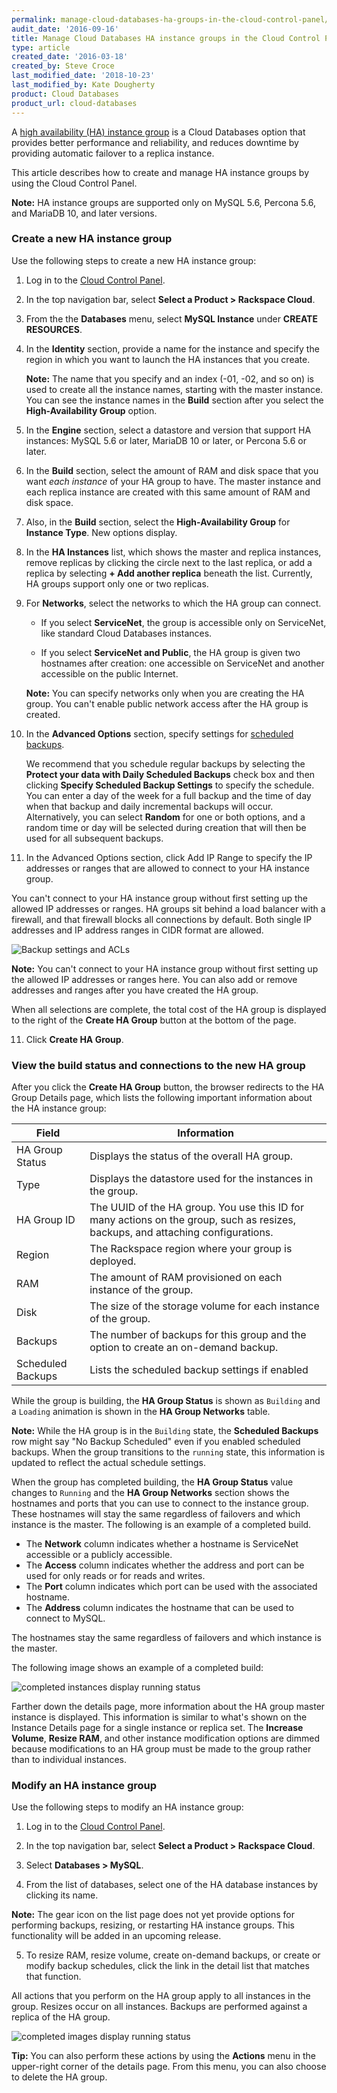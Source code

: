 ```yaml
---
permalink: manage-cloud-databases-ha-groups-in-the-cloud-control-panel/
audit_date: '2016-09-16'
title: Manage Cloud Databases HA instance groups in the Cloud Control Panel
type: article
created_date: '2016-03-18'
created_by: Steve Croce
last_modified_date: '2018-10-23'
last_modified_by: Kate Dougherty
product: Cloud Databases
product_url: cloud-databases
---
```


A [high availability \(HA\) instance group](/how-to/high-availability-for-cloud-databases/) is a Cloud Databases option that provides better performance and reliability, and reduces downtime by providing automatic failover to a replica instance.

This article describes how to create and manage HA instance groups by using the Cloud Control Panel.

**Note:** HA instance groups are supported only on MySQL 5.6, Percona 5.6, and MariaDB 10, and later versions.

### Create a new HA instance group

Use the following steps to create a new HA instance group:

1.  Log in to the [Cloud Control Panel](https://login.rackspace.com).

2.  In the top navigation bar, select **Select a Product > Rackspace Cloud**.

3.  From the the **Databases** menu, select **MySQL Instance** under **CREATE
    RESOURCES**.

4.  In the **Identity** section, provide a name for the instance and specify
    the region in which you want to launch the HA instances that you create.

     **Note:** The name that you specify and an index (-01, -02, and so on) is
     used to create all the instance names, starting with the master instance.
     You can see the instance names in the **Build** section after you select
     the **High-Availability Group** option.

5.  In the **Engine** section, select a datastore and version that support HA
    instances: MySQL 5.6 or later, MariaDB 10 or later, or Percona 5.6 or
    later.

6.  In the **Build** section, select the amount of RAM and disk space that you
    want *each instance* of your HA group to have. The master instance and
    each replica instance are created with this same amount of RAM and
    disk space.

7.  Also, in the **Build** section, select the **High-Availability Group** for
    **Instance Type**. New options display.

8. In the **HA Instances** list, which shows the master and replica instances,
   remove replicas by clicking the circle next to the last replica, or add a
   replica by selecting **+ Add another replica** beneath the list. Currently,
   HA groups support only one or two replicas.

9. For **Networks**, select the networks to which the HA group can connect.

   - If you select **ServiceNet**, the group is accessible only on ServiceNet, like standard Cloud Databases instances.

   - If you select **ServiceNet and Public**, the HA group is given two hostnames after creation: one accessible on ServiceNet and another accessible on the public Internet.

   **Note:** You can specify networks only when you are creating the HA group. You can't enable public network access after the HA group is created.

9.  In the **Advanced Options** section, specify settings for [scheduled
    backups](/how-to/scheduled-backups-for-cloud-databases/).

    We recommend that you schedule regular backups by selecting the **Protect your data with Daily Scheduled Backups** check box and then clicking **Specify Scheduled Backup Settings** to specify the schedule. You can enter a day of the week for a full backup and the time of day when that backup and daily incremental backups will occur. Alternatively, you can select **Random** for one or both options, and a random time or day will be selected during creation that will then be used for all subsequent backups.

10. In the Advanced Options section, click Add IP Range to specify the IP addresses or ranges that are allowed to connect to your HA instance group.

   You can't connect to your HA instance group without first setting up the allowed IP addresses or ranges. HA groups sit behind a load balancer with a firewall, and that firewall blocks all connections by default. Both single IP addresses and IP address ranges in CIDR format are allowed.

   <img src="{% asset_path cloud-databases/manage-cloud-databases-ha-groups-in-the-control-panel/advanced-settings-with-backups.png %}" alt=" Backup settings and ACLs" />

   **Note:** You can't connect to your HA instance group without first setting up the allowed IP addresses or ranges here. You can also add or remove addresses and ranges after you have created the HA group.

   When all selections are complete, the total cost of the HA group is displayed to the right of the **Create HA Group** button at the bottom of the page.

11. Click **Create HA Group**.

### View the build status and connections to the new HA group

After you click the **Create HA Group** button, the browser redirects to the HA Group Details page, which lists the following important information about the HA instance group:

Field | Information
--- | ---
HA Group Status | Displays the status of the overall HA group.
Type | Displays the datastore used for the instances in the group.
HA Group ID | The UUID of the HA group. You use this ID for many actions on the group, such as resizes, backups, and attaching configurations.
Region | The Rackspace region where your group is deployed.
RAM | The amount of RAM provisioned on each instance of the group.
Disk | The size of the storage volume for each instance of the group.
Backups | The number of backups for this group and the option to create an on-demand backup.
Scheduled Backups | Lists the scheduled backup settings if enabled

While the group is building, the **HA Group Status** is shown as `Building` and a `Loading` animation is shown in the **HA Group Networks** table.

**Note:** While the HA group is in the `Building` state, the **Scheduled Backups** row might say "No Backup Scheduled" even if you enabled scheduled backups. When the group transitions to the `running` state, this information is updated to reflect the actual schedule settings.

When the group has completed building, the **HA Group Status** value changes to `Running` and the **HA Group Networks** section shows the hostnames and ports that you can use to connect to the instance group. These hostnames will stay the same regardless of failovers and which instance is the master. The following is an example of a completed build.

  - The **Network** column indicates whether a hostname is ServiceNet accessible or a publicly accessible.
  - The **Access** column indicates whether the address and port can be used for only reads or for reads and writes.
  - The **Port** column indicates which port can be used with the associated hostname.
  - The **Address** column indicates the hostname that can be used to connect to MySQL.

The hostnames stay the same regardless of failovers and which instance is the master.

The following image shows an example of a completed build:

<img src="{% asset_path cloud-databases/manage-cloud-databases-ha-groups-in-the-control-panel/details-page-with-schedule.png %}" alt="completed instances display running status" />

Farther down the details page, more information about the HA group master instance is displayed. This information  is similar to what's shown on the Instance Details page for a single instance or replica set. The **Increase Volume**, **Resize RAM**, and other instance modification options are dimmed because modifications to an HA group must be made to the group rather than to individual instances.

### Modify an HA instance group

Use the following steps to modify an HA instance group:

1.  Log in to the [Cloud Control Panel](https://login.rackspace.com/).

2.  In the top navigation bar, select **Select a Product > Rackspace Cloud**.

3.  Select **Databases > MySQL**.

4.  From the list of databases, select one of the HA database instances by clicking its name.

   **Note:** The gear icon on the list page does not yet provide options for performing backups, resizing, or restarting HA instance groups. This functionality will be added in an upcoming release.

5.  To resize RAM, resize volume, create on-demand backups, or create or modify backup schedules, click the link in the detail list that matches that function.

   All actions that you perform on the HA group apply to all instances in the group. Resizes occur on all instances. Backups are performed against a replica of the HA group.

   <img src="{% asset_path cloud-databases/manage-cloud-databases-ha-groups-in-the-control-panel/managing-cloud-databases-instance-details-built-7.png %}" alt="completed images display running status" />

**Tip:** You can also perform these actions by using the **Actions** menu in the upper-right corner of the details page. From this menu, you can also choose to delete the HA group.
